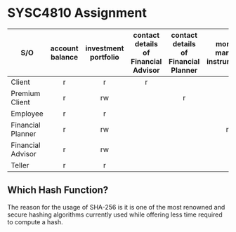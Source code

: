 # SYSC4810 Assignment

| S/O               | account balance | investment portfolio | contact details of Financial Advisor | contact details of Financial Planner | money market instruments | private consumer instruments |
|-------------------|:---------------:|:--------------------:|:------------------------------------:|:------------------------------------:|:------------------------:|:----------------------------:|
| Client            |        r        |          r           |                  r                   |                                      |                          |                              |
| Premium Client    |        r        |          rw          |                                      |                  r                   |                          |                              |
| Employee          |        r        |          r           |                                      |                                      |                          |                              |
| Financial Planner |        r        |          rw          |                                      |                                      |            r             |              r               |
| Financial Advisor |        r        |          rw          |                                      |                                      |                          |              r               |
| Teller            |        r        |          r           |                                      |                                      |                          |                              |

## Which Hash Function?

The reason for the usage of SHA-256 is it is one of the most renowned and secure hashing algorithms currently used while
offering less time required to compute a hash.